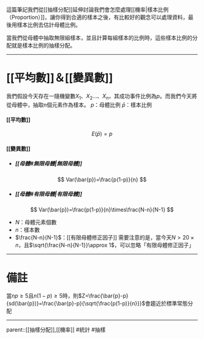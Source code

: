 這篇筆記我們從[[抽樣分配]]延伸討論我們會怎麼處理[[機率|樣本比例（Proportion）]]，讓你得到合適的樣本之後，有比較好的觀念可以處理資料，最後用樣本比例去估計母體比例。

當我們從母體中抽取無限組樣本，並且計算每組樣本的比例時，這些樣本比例的分配就是樣本比例的抽樣分配。
- - -

# [[平均數]]＆[[變異數]]
我們假設今天存在一隨機變數$X_1、X_2\ldots、X_n$，其成功事件比例為$p$。而我們今天將從母體中，抽取n個元素作為樣本。
$p$：母體比例
$\bar{p}$：樣本比例


#### [[平均數]]
$$E(\bar{p})=p$$

#### [[變異數]]
- ##### [[母體#無限母體|無限母體]]
$$
Var(\bar{p})=\frac{p(1-p)}{n}
$$
- ##### [[母體#有限母體|有限母體]]
$$
Var(\bar{p})=\frac{p(1-p)}{n}\times\frac{N-n}{N-1}
$$
- $N$：母體元素個數
- $n$：樣本數
- $\frac{N-n}{N-1}$：[[有限母體修正因子]]
需要注意的是，當今天$N>20\times n$，且$\sqrt{\frac{N-n}{N-1}}\approx 1$，可以忽略「有限母體修正因子」
- - -
# 備註
當$np\geq 5$且$n(1-p)\geq 5$時，則$Z=\frac{\bar{p}-p}{sd(\bar{p})}=\frac{\bar{p}-p}{\sqrt{\frac{p(1-p)}{n}}}$會趨近於標準常態分配


- - -
parent::[[抽樣分配]],[[機率]]
#統計 #抽樣 